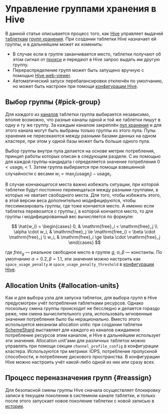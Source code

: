 # Управление группами хранения в Hive

В данной статье описывается процесс того, как [Hive](../concepts/glossary.md#hive) управляет выдачей [таблеткам](../concepts/glossary.md#tablet) [групп хранения](../concepts/glossary.md#storage-group). При создании таблетки Hive назначает ей группы, и в дальнейшем может их изменить:

* В случае если в группе заканчивается место, таблетки получают об этом сигнал от [прокси](../concepts/glossary.md#ds-proxy) и передают в Hive запрос выдать им другую группу.
* Перераспределение групп может быть запущено вручную с помощью [Hive web-viewer](../reference/embedded-ui/hive.md#reassign-groups).
* Автоматический запуск перебалансировки отключён по умолчанию, но может быть настроен при помощи [конфигурации Hive](../reference/configuration/hive.md#storage).

## Выбор группы {#pick-group}

Для каждого из [каналов](../concepts/glossary.md#tablet-channel) таблетки группа выбирается независимо, вполне возможно, что разные каналы одной и той же таблетки пишут в одну и ту же группу. За каждым каналом закреплён [пул хранения](../concepts/glossary.md#storage-pool) и для этого канала могут быть выбраны только группы из этого пула. Пулы хранения не пересекаются между разными базами данных на одном кластере, при этом у одной базы может быть больше одного пула.

Выбор группы внутри пула делается на основе метрик потребления, принцип работы которых описан в следующем разделе. С их помощью для каждой группы-кандидата $i$ определяется значение потребления $0 < \mathrm{usage}_i < 1$. Затем группа выбирается при помощи взвешенной случайности с весами $w_i = \max_j (\mathrm{usage}_j) - \mathrm{usage}_i$.

В случае кончающегося места важно избежать ситуации, при которой таблетки будут постоянно перемещаться между разными группами, в которых не хватает свободного места. Для того, чтобы избежать этого, в этой версии веса дополнительно модифицируются, чтобы пессимизировать группы, где тоже кончается место. А именно если таблетка перевозится с группы $j$, в которой кончается место, то для группы $i$ модифицированный вес вычисляется по формуле:

$$
\hat{w_i} =
\begin{cases}
  0, & \mathrm{free}_i < \mathrm{free}_j \\
  \alpha \cdot w_i, & \mathrm{free}_j \le \mathrm{free_i} < \beta \cdot \mathrm{free}_j \\
  w_i, & \mathrm{free}_i \ge \beta \cdot \mathrm{free}_j
\end{cases}
$$

где $free_g$ — реальное свободное место в группе $g$, $\alpha, \beta$ — константы. По умолчанию $\alpha = 0.2, \beta = 1.1$, эти значения можно настроить как `space_usage_penalty` и `space_usage_penalty_threshold` в [конфигурации Hive](../reference/configuration/hive.md#storage).

## Allocation Units {#allocation-units}

Как и для выбора узла для запуска таблеток, для выбора групп в Hive предусмотрен учёт потребления таблетками ресурсов. Однако поскольку смена группы происходит не бесследно и делается гораздо реже, чем смена вычислительного узла, использовать мгновенные значения потребления было бы нерационально. Вместо этого используется механизм allocation units: при создании таблетки [SchemeShard](../concepts/glossary.md#scheme-shard) выставляет для каждого из каналов ожидаемое потребление ресурсов этим каналом, и Hive в дальнейшем использует эти значения. Allocation unit'ами для различных таблеток можно управлять при помощи секции `channel_profile_config` в конфигурации кластера. Используются три метрики: IOPS, потребление пропускной способности, и потребление дискового пространства. В конфигурации Hive можно настроить учёт какой-либо одной из них или сразу всех.


## Процесс переназначения групп {#reassign}

Для безопасной смены группы Hive сначала осуществляет блокировку записи в текущем поколении в системном канале таблетки, и только после этого запускает новое поколение таблетки с новой записью в [истории](general-schema.md#history).
